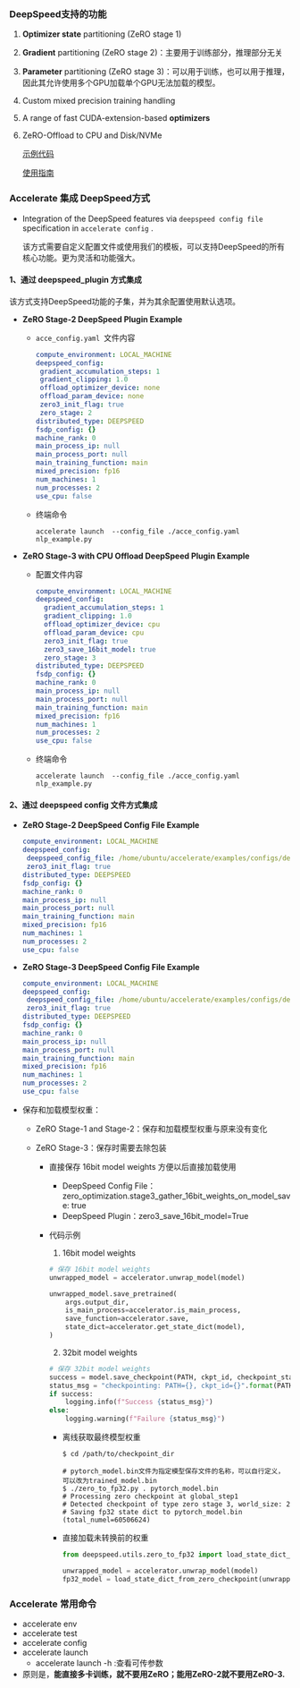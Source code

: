 ### DeepSpeed支持的功能

1. **Optimizer state** partitioning (ZeRO stage 1)

2. **Gradient** partitioning (ZeRO stage 2)：主要用于训练部分，推理部分无关

3. **Parameter** partitioning (ZeRO stage 3)：可以用于训练，也可以用于推理，因此其允许使用多个GPU加载单个GPU无法加载的模型。

4. Custom mixed precision training handling

5. A range of fast CUDA-extension-based **optimizers**

6. ZeRO-Offload to CPU and Disk/NVMe

   [示例代码](https://github.com/huggingface/accelerate/tree/main/examples/by_feature)

   [使用指南](https://blog.csdn.net/weixin_43301333/article/details/127237122)

### Accelerate 集成 DeepSpeed方式

- Integration of the DeepSpeed features via `deepspeed config file` specification in `accelerate config` .

  该方式需要自定义配置文件或使用我们的模板，可以支持DeepSpeed的所有核心功能。更为灵活和功能强大。

#### 1、通过 deepspeed_plugin 方式集成

该方式支持DeepSpeed功能的子集，并为其余配置使用默认选项。

- **ZeRO Stage-2 DeepSpeed Plugin Example**

  - `acce_config.yaml `文件内容

    ```yaml
    compute_environment: LOCAL_MACHINE
    deepspeed_config:
     gradient_accumulation_steps: 1
     gradient_clipping: 1.0
     offload_optimizer_device: none
     offload_param_device: none
     zero3_init_flag: true
     zero_stage: 2
    distributed_type: DEEPSPEED
    fsdp_config: {}
    machine_rank: 0
    main_process_ip: null
    main_process_port: null
    main_training_function: main
    mixed_precision: fp16
    num_machines: 1
    num_processes: 2
    use_cpu: false
    ```

  - 终端命令

    ```shell
    accelerate launch  --config_file ./acce_config.yaml nlp_example.py
    ```

- **ZeRO Stage-3 with CPU Offload DeepSpeed Plugin Example**

  - 配置文件内容

    ```yaml
    compute_environment: LOCAL_MACHINE
    deepspeed_config:
      gradient_accumulation_steps: 1
      gradient_clipping: 1.0
      offload_optimizer_device: cpu
      offload_param_device: cpu
      zero3_init_flag: true
      zero3_save_16bit_model: true
      zero_stage: 3
    distributed_type: DEEPSPEED
    fsdp_config: {}
    machine_rank: 0
    main_process_ip: null
    main_process_port: null
    main_training_function: main
    mixed_precision: fp16
    num_machines: 1
    num_processes: 2
    use_cpu: false
    ```

  - 终端命令

    ```shell
    accelerate launch  --config_file ./acce_config.yaml nlp_example.py
    ```

#### 2、通过 deepspeed config 文件方式集成

- **ZeRO Stage-2 DeepSpeed Config File Example**

  ```yaml
  compute_environment: LOCAL_MACHINE
  deepspeed_config:
   deepspeed_config_file: /home/ubuntu/accelerate/examples/configs/deepspeed_config_templates/zero_stage2_config.json
   zero3_init_flag: true
  distributed_type: DEEPSPEED
  fsdp_config: {}
  machine_rank: 0
  main_process_ip: null
  main_process_port: null
  main_training_function: main
  mixed_precision: fp16
  num_machines: 1
  num_processes: 2
  use_cpu: false
  ```

  

- **ZeRO Stage-3 DeepSpeed Config File Example**

  ```yaml
  compute_environment: LOCAL_MACHINE
  deepspeed_config:
   deepspeed_config_file: /home/ubuntu/accelerate/examples/configs/deepspeed_config_templates/zero_stage3_offload_config.json
   zero3_init_flag: true
  distributed_type: DEEPSPEED
  fsdp_config: {}
  machine_rank: 0
  main_process_ip: null
  main_process_port: null
  main_training_function: main
  mixed_precision: fp16
  num_machines: 1
  num_processes: 2
  use_cpu: false
  ```

- 保存和加载模型权重：

  -  ZeRO Stage-1 and Stage-2：保存和加载模型权重与原来没有变化

  - ZeRO Stage-3：保存时需要去除包装

    - 直接保存 16bit model weights 方便以后直接加载使用

      - DeepSpeed Config File：zero_optimization.stage3_gather_16bit_weights_on_model_save: true
      -  DeepSpeed Plugin：zero3_save_16bit_model=True

    - 代码示例

      1.  16bit model weights

         ```python
         # 保存 16bit model weights
         unwrapped_model = accelerator.unwrap_model(model)
         
         unwrapped_model.save_pretrained(
             args.output_dir,
             is_main_process=accelerator.is_main_process,
             save_function=accelerator.save,
             state_dict=accelerator.get_state_dict(model),
         )
         ```

      2.  32bit model weights

         ```python
         # 保存 32bit model weights
         success = model.save_checkpoint(PATH, ckpt_id, checkpoint_state_dict)
         status_msg = "checkpointing: PATH={}, ckpt_id={}".format(PATH, ckpt_id)
         if success:
             logging.info(f"Success {status_msg}")
         else:
             logging.warning(f"Failure {status_msg}")
         ```

         - 离线获取最终模型权重

           ```shell
           $ cd /path/to/checkpoint_dir
           
           # pytorch_model.bin文件为指定模型保存文件的名称，可以自行定义，可以改为trained_model.bin
           $ ./zero_to_fp32.py . pytorch_model.bin
           # Processing zero checkpoint at global_step1
           # Detected checkpoint of type zero stage 3, world_size: 2
           # Saving fp32 state dict to pytorch_model.bin (total_numel=60506624)
           ```

         - 直接加载未转换前的权重

           ```python
           from deepspeed.utils.zero_to_fp32 import load_state_dict_from_zero_checkpoint
           
           unwrapped_model = accelerator.unwrap_model(model)
           fp32_model = load_state_dict_from_zero_checkpoint(unwrapped_model, checkpoint_dir)
           ```

           

      

      

### Accelerate 常用命令

- accelerate env
- accelerate test
- accelerate config
- accelerate launch 
  - accelerate launch  -h :查看可传参数
- 原则是，**能直接多卡训练，就不要用ZeRO；能用ZeRO-2就不要用ZeRO-3.**